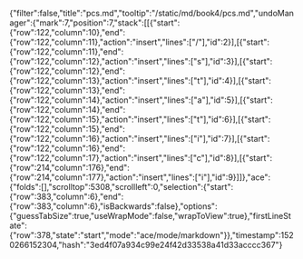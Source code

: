 {"filter":false,"title":"pcs.md","tooltip":"/static/md/book4/pcs.md","undoManager":{"mark":7,"position":7,"stack":[[{"start":{"row":122,"column":10},"end":{"row":122,"column":11},"action":"insert","lines":["/"],"id":2}],[{"start":{"row":122,"column":11},"end":{"row":122,"column":12},"action":"insert","lines":["s"],"id":3}],[{"start":{"row":122,"column":12},"end":{"row":122,"column":13},"action":"insert","lines":["t"],"id":4}],[{"start":{"row":122,"column":13},"end":{"row":122,"column":14},"action":"insert","lines":["a"],"id":5}],[{"start":{"row":122,"column":14},"end":{"row":122,"column":15},"action":"insert","lines":["t"],"id":6}],[{"start":{"row":122,"column":15},"end":{"row":122,"column":16},"action":"insert","lines":["i"],"id":7}],[{"start":{"row":122,"column":16},"end":{"row":122,"column":17},"action":"insert","lines":["c"],"id":8}],[{"start":{"row":214,"column":176},"end":{"row":214,"column":177},"action":"insert","lines":["i"],"id":9}]]},"ace":{"folds":[],"scrolltop":5308,"scrollleft":0,"selection":{"start":{"row":383,"column":6},"end":{"row":383,"column":6},"isBackwards":false},"options":{"guessTabSize":true,"useWrapMode":false,"wrapToView":true},"firstLineState":{"row":378,"state":"start","mode":"ace/mode/markdown"}},"timestamp":1520266152304,"hash":"3ed4f07a934c99e24f42d33538a41d33acccc367"}